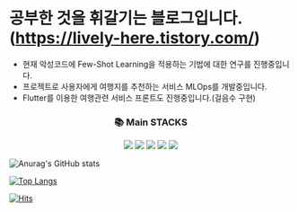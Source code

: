 # 공부한 것을 휘갈기는 블로그입니다. (https://lively-here.tistory.com/)

- 현재 악성코드에 Few-Shot Learning을 적용하는 기법에 대한 연구를 진행중입니다.
- 프로젝트로 사용자에게 여행지를 추천하는 서비스 MLOps를 개발중입니다.
- Flutter를 이용한 여행관련 서비스 프론트도 진행중입니다.(걸음수 구현)

<div align=center><h3>📚 Main STACKS</h1></div>
  
<p align=center> 
  <img src="https://img.shields.io/badge/Python-3776AB?style=for-the-badge&logo=python&logoColor=white"> 
  <img src="https://img.shields.io/badge/Tensorflow-FF6F00?style=for-the-badge&logo=Tensorflow&logoColor=white">
  <img src="https://img.shields.io/badge/Pytorch-EE4C2C?style=for-the-badge&logo=pytorch&logoColor=white">
  <img src="https://img.shields.io/badge/PyTorch Lightning-792EE5?style=for-the-badge&logo=PyTorchLightning&logoColor=white"> 
  <img src="https://img.shields.io/badge/scikit-learn-F7931E?style=for-the-badge&logo=scikit-learn&logoColor=white">
  <br>
  
</p>  
  
  
  
  ![Anurag's GitHub stats](https://github-readme-stats.vercel.app/api?username=haesookimDev&count_private=true&show_icons=true)
  
  [![Top Langs](https://github-readme-stats.vercel.app/api/top-langs/?username=haesookimDev&layout=compact)](https://github.com/anuraghazra/github-readme-stats)  
  
  [![Hits](https://hits.seeyoufarm.com/api/count/incr/badge.svg?url=https%3A%2F%2Fgithub.com%2FhaesookimDev%2Fhit-counter&count_bg=%2379C83D&title_bg=%23555555&icon=&icon_color=%23E7E7E7&title=hits&edge_flat=false)](https://hits.seeyoufarm.com)  

</div>
  

<!---
haesookimDev/haesookimDev is a ✨ special ✨ repository because its `README.md` (this file) appears on your GitHub profile.
You can click the Preview link to take a look at your changes.
--->
